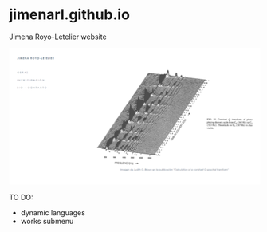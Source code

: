 # jimenarl.github.io
Jimena Royo-Letelier website

![Image description](images/cover.png)


TO DO:

- dynamic languages
- works submenu
